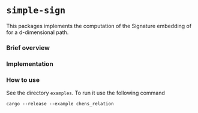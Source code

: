 # `simple-sign`

This packages implements the computation of the Signature embedding of for a
d-dimensional path. 

### Brief overview


### Implementation


### How to use

See the directory `examples`. To run it use the following command
```{bash}
cargo --release --example chens_relation 
```


